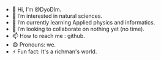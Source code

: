 - 👋 Hi, I’m @DyoDlm.
- 👀 I’m interested in natural sciences.
- 🌱 I’m currently learning Applied physics and informatics.
- 💞️ I’m looking to collaborate on nothing yet (no time).
- 📫 How to reach me : github.
- 😄 Pronouns: we.
- ⚡ Fun fact: It's a richman's world.

<!---
DyoDlm/DyoDlm is a ✨ special ✨ repository because its `README.md` (this file) appears on your GitHub profile.
You can click the Preview link to take a look at your changes.
--->
